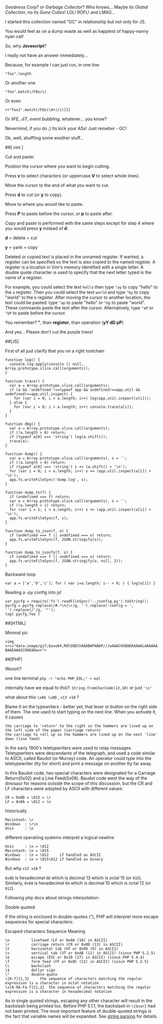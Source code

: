 *Goodness Corp*? or *Garbage Collector*? Who knows... Maybe its *Global Collection*, no its *Gone Cuties*!
LOL! ROFL! and LMAO...

I started this collection named "GC" in relationship but not only for JS.

You would feel as on a dump waste as well as happiest of happy-nanny nyan cat!

So, why **Javascript**?

I really not have an answer immediately...

Because, for example I can just run, in one line:

```
"foo".length
```

Or another one

```
"foo".match(/FOo/i)
```

Or even

```
++"foo1".match(/FOo(\d+)/i)[1]
```

Or *IIFE*, *JIT*, *event bubbling*, whatever... you know?

Nevermind, if you do ;) Its kick your ASs! Just remeber - GC!

Ok, well, shuffling some enother stuff...

##[ vim ]

Cut and paste:

Position the cursor where you want to begin cutting.

Press **v** to select characters (or uppercase **V** to select whole lines).

Move the cursor to the end of what you want to cut.

Press **d** to cut (or **y** to copy).

Move to where you would like to paste.

Press **P** to paste before the cursor, or **p** to paste after.

Copy and paste is performed with the same steps except for step 4 where you would press **y** instead of **d**:

**d** = delete = cut

**y** = yank = copy

Deleted or copied text is placed in the unnamed register. If wanted, a register can be specified so the text is also copied to the named register. A register is a location in Vim's memory identified with a single letter. A double quote character is used to specify that the next letter typed is the name of a register.

For example, you could select the text ```hello``` then type ```"ay``` to copy "hello" to the ```a``` register. Then you could select the text ```world``` and type ```"by``` to copy "world" to the ```b``` register. After moving the cursor to another location, the text could be pasted: type ```"ap``` to paste "hello" or ```"bp``` to paste "world". These commands paste the text after the cursor. Alternatively, type ```"aP``` or ```"bP``` to paste before the cursor.

You remember? **"**, than **register**, than operation (**yY dD pP**)

And yes... Please don’t cut the purple trees!

##[JS]

First of all just clarify that you on a right toolchain

```
function log() {
  console.log.apply(console || null, Array.prototype.slice.call(arguments));
}

function trace() {
  var a = Array.prototype.slice.call(arguments);
  if (a && 'undefined'!==typeof app && undefined!==app.util && undefined!==app.util.inspect) {
    for (var i = 0; i < a.length; i++) log(app.util.inspect(a[i]));
  } else {
    for (var i = 0; i < a.length; i++) console.trace(a[i]);
  }
}

function dbg() {
  var a = Array.prototype.slice.call(arguments);
  if (!a.length > 0) return;
  if (typeof a[0] === 'string') log(a.shift());
  trace(a);
}

function dump() {
  var a = Array.prototype.slice.call(arguments), s = '';
  if (!a.length > 0) return;
  if (typeof a[0] === 'string') s += (a.shift() + '\n');
  for (var i = 0; i < a.length; i++) s += (app.util.inspect(a[i]) + '\n');
  app.fs.writeFileSync('dump.log', s);
}

function dump_to(f) {
  if (undefined === f) return;
  var a = Array.prototype.slice.call(arguments), s = '';
  if (!a.length > 1) return;
  for (var i = 1; i < a.length; i++) s += (app.util.inspect(a[i]) + '\n');
  app.fs.writeFileSync(f, s);
}

function dump_to_json(f, o) {
  if (undefined === f || undefined === o) return;
  app.fs.writeFileSync(f, JSON.stringify(s));
}

function dump_to_jsonfy(f, o) {
  if (undefined === f || undefined === o) return;
  app.fs.writeFileSync(f, JSON.stringify(o, null, 2));
}
```

Backward-loop 

```
var a = ['a','b','c']; for ( var i=a.length; i-- > 0; ) { log(a[i]) }
```

Reading a -*py* config into js!

```
var pycfg = require('fs').readFileSync('../config.py').toString();
pycfg = pycfg.replace(/#.*\n|\r/g, '').replace('config = ', '').replace(/'/g, '"');
log( pycfg.foo )
```

##[HTML]

Minimal pic

```<img src="data:image/gif;base64,R0lGODlhAQABAPABAP///wAAACH5BAEKAAAALAAAAAABAAEAAAICRAEAOw==">```

##[PHP]

Wooot!?

one line terminal
```php -r "echo PHP_EOL;" > eol```

internally have we equal to this?:
```String.fromCharCode(13,10)``` or just ```'\n'```

what about this ```\x0A \x0D``` , ```x13 x10``` ?

Blame it on the typewriters - better yet, that lever or button on the right side of them. The one used to start typing on the next line. When you activate it, it causes

    the carriage to 'return' to the right so the hammers are lined up on the left side of the paper (carriage return)
    the carriage to roll up so the hammers are lined up on the next 'line' down (line feed) 

In the early 1900's teletypwriters were used to relay messages. Teletypwriters were descendants of the telegraph, and used a code similar to ASCII, called Baudot (or Murray) code. An operator could type into the teletypewriter (tty for short) and print a message on another tty far away.

In this Baudot code, two special characters were designated for a Carriage Return(0x02) and a Line Feed(0x08). Baudot code went the way of the dinosaur for reasons outside the scope of this discussion, but the CR and LF characters were adopted by ASCII with different values:

    CR = 0x0D = \015 = \r
    LF = 0x0A = \012 = \n

historically

    Macintosh: \r
    Windows  : \r\n
    Unix     : \n

different operatiing systems interpret a logical newline

    Unix     : \n = \012
    Macintosh: \n = \015
    Windows  : \n = \012     if handled as ASCII
    Windows  : \n = \015\012 if handled as binary

But why ```x13 x10``` ?

```0x0D``` is hexadecimal ```0D``` which is decimal 13 which is octal 15 (or ```015```).
Similarly, ```0x0A``` is hexadecimal ```0A``` which is decimal 10 which is octal 12 (or ```012```).

Following php docs about strings interpolation:

Double quoted

If the string is enclosed in double-quotes ("), PHP will interpret more escape sequences for special characters:

Escaped characters Sequence 	  Meaning

    \n 	        linefeed (LF or 0x0A (10) in ASCII)
    \r 	        carriage return (CR or 0x0D (13) in ASCII)
    \t 	        horizontal tab (HT or 0x09 (9) in ASCII)
    \v 	        vertical tab (VT or 0x0B (11) in ASCII) (since PHP 5.2.5)
    \e 	        escape (ESC or 0x1B (27) in ASCII) (since PHP 5.4.4)
    \f 	        form feed (FF or 0x0C (12) in ASCII) (since PHP 5.2.5)
    \\ 	        backslash
    \$ 	        dollar sign
    \" 	        double-quote
    \[0-7]{1,3} 	the sequence of characters matching the regular expression is a character in octal notation
    \x[0-9A-Fa-f]{1,2} 	the sequence of characters matching the regular expression is a character in hexadecimal notation

As in single quoted strings, escaping any other character will result in the backslash being printed too. Before PHP 5.1.1, the backslash in ```\{$var}``` had not been printed.
The most important feature of double-quoted strings is the fact that variable names will be expanded. See [string parsing](https://php.net/manual/en/language.types.string.php#language.types.string.parsing) for details.
